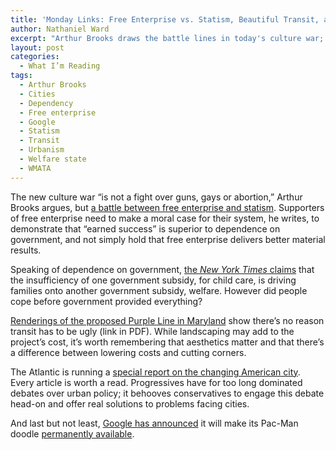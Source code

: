 ```yaml
---
title: 'Monday Links: Free Enterprise vs. Statism, Beautiful Transit, and Changing Cities'
author: Nathaniel Ward
excerpt: "Arthur Brooks draws the battle lines in today's culture war; a good-looking transit project in Maryland; must-reads on urban policy for conservatives; and how Google destroys office productivity."
layout: post
categories:
  - What I’m Reading
tags:
  - Arthur Brooks
  - Cities
  - Dependency
  - Free enterprise
  - Google
  - Statism
  - Transit
  - Urbanism
  - Welfare state
  - WMATA
---
```


The new culture war “is not a fight over guns, gays or abortion,” Arthur Brooks argues, but [a battle between free enterprise and statism][1]. Supporters of free enterprise need to make a moral case for their system, he writes, to demonstrate that “earned success” is superior to dependence on government, and not simply hold that free enterprise delivers better material results.

Speaking of dependence on government, [the *New York Times* claims][2] that the insufficiency of one government subsidy, for child care, is driving families onto another government subsidy, welfare. However did people cope before government provided everything?

[Renderings of the proposed Purple Line in Maryland][3] show there’s no reason transit has to be ugly (link in PDF). While landscaping may add to the project’s cost, it’s worth remembering that aesthetics matter and that there’s a difference between lowering costs and cutting corners.

The Atlantic is running a [special report on the changing American city][4]. Every article is worth a read. Progressives have for too long dominated debates over urban policy; it behooves conservatives to engage this debate head-on and offer real solutions to problems facing cities.

And last but not least, [Google has announced][5] it will make its Pac-Man doodle [permanently available][6].

 [1]: http://www.washingtonpost.com/wp-dyn/content/article/2010/05/21/AR2010052101854.html
 [2]: http://www.nytimes.com/2010/05/24/business/economy/24childcare.html
 [3]: http://www.purplelinemd.com/images/stories/purpleline_documents/publications/PL%20Did%20You%20Know%20Web.pdf
 [4]: http://www.theatlantic.com/special-report/the-future-of-the-city/
 [5]: http://googleblog.blogspot.com/2010/05/pac-man-rules.html
 [6]: http://www.google.com/pacman/